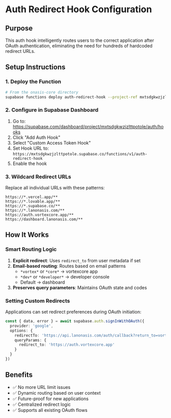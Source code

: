 # Auth Redirect Hook Configuration

## Purpose
This auth hook intelligently routes users to the correct application after OAuth authentication, eliminating the need for hundreds of hardcoded redirect URLs.

## Setup Instructions

### 1. Deploy the Function
```bash
# From the onasis-core directory
supabase functions deploy auth-redirect-hook --project-ref mxtsdgkwzjzlttpotole
```

### 2. Configure in Supabase Dashboard
1. Go to: https://supabase.com/dashboard/project/mxtsdgkwzjzlttpotole/auth/hooks
2. Click "Add Auth Hook"
3. Select "Custom Access Token Hook"
4. Set Hook URL to: `https://mxtsdgkwzjzlttpotole.supabase.co/functions/v1/auth-redirect-hook`
5. Enable the hook

### 3. Wildcard Redirect URLs
Replace all individual URLs with these patterns:
```
https://*.vercel.app/**
https://*.lovable.app/**  
https://*.supabase.co/**
https://*.lanonasis.com/**
https://auth.vortexcore.app/**
https://dashboard.lanonasis.com/**
```

## How It Works

### Smart Routing Logic
1. **Explicit redirect**: Uses `redirect_to` from user metadata if set
2. **Email-based routing**: Routes based on email patterns
   - `*vortex*` or `*core*` → vortexcore app
   - `*dev*` or `*developer*` → developer console
   - Default → dashboard
3. **Preserves query parameters**: Maintains OAuth state and codes

### Setting Custom Redirects
Applications can set redirect preferences during OAuth initiation:
```typescript
const { data, error } = await supabase.auth.signInWithOAuth({
  provider: 'google',
  options: {
    redirectTo: 'https://api.lanonasis.com/auth/callback?return_to=vortexcore',
    queryParams: {
      redirect_to: 'https://auth.vortexcore.app'
    }
  }
})
```

## Benefits
- ✅ No more URL limit issues
- ✅ Dynamic routing based on user context
- ✅ Future-proof for new applications
- ✅ Centralized redirect logic
- ✅ Supports all existing OAuth flows